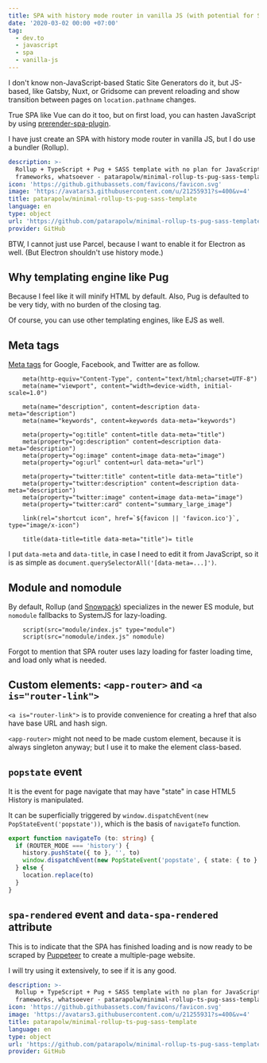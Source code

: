 ```yaml
---
title: SPA with history mode router in vanilla JS (with potential for SSG)
date: '2020-03-02 00:00 +07:00'
tag:
  - dev.to
  - javascript
  - spa
  - vanilla-js
---
```


I don't know non-JavaScript-based Static Site Generators do it, but JS-based, like Gatsby, Nuxt, or Gridsome can prevent reloading and show transition between pages on `location.pathname` changes.

True SPA like Vue can do it too, but on first load, you can hasten JavaScript by using [prerender-spa-plugin](https://www.npmjs.com/package/vue-cli-plugin-prerender-spa).

I have just create an SPA with history mode router in vanilla JS, but I do use a bundler (Rollup).

```yaml link
description: >-
  Rollup + TypeScript + Pug + SASS template with no plan for JavaScript
  frameworks, whatsoever - patarapolw/minimal-rollup-ts-pug-sass-template
icon: 'https://github.githubassets.com/favicons/favicon.svg'
image: 'https://avatars3.githubusercontent.com/u/21255931?s=400&v=4'
title: patarapolw/minimal-rollup-ts-pug-sass-template
language: en
type: object
url: 'https://github.com/patarapolw/minimal-rollup-ts-pug-sass-template'
provider: GitHub
```

<!-- excerpt_separator -->

BTW, I cannot just use Parcel, because I want to enable it for Electron as well. (But Electron shouldn't use history mode.)

## Why templating engine like Pug

Because I feel like it will minify HTML by default. Also, Pug is defaulted to be very tidy, with no burden of the closing tag.

Of course, you can use other templating engines, like EJS as well.

## Meta tags

[Meta tags](https://moz.com/blog/the-ultimate-guide-to-seo-meta-tags) for Google, Facebook, and Twitter are as follow.

```pug
    meta(http-equiv="Content-Type", content="text/html;charset=UTF-8")
    meta(name="viewport", content="width=device-width, initial-scale=1.0")

    meta(name="description", content=description data-meta="description")
    meta(name="keywords", content=keywords data-meta="keywords")

    meta(property="og:title" content=title data-meta="title")
    meta(property="og:description" content=description data-meta="description")
    meta(property="og:image" content=image data-meta="image")
    meta(property="og:url" content=url data-meta="url")

    meta(property="twitter:title" content=title data-meta="title")
    meta(property="twitter:description" content=description data-meta="description")
    meta(property="twitter:image" content=image data-meta="image")
    meta(property="twitter:card" content="summary_large_image")

    link(rel="shortcut icon", href=`${favicon || 'favicon.ico'}`, type="image/x-icon")

    title(data-title=title data-meta="title")= title
```

I put `data-meta` and `data-title`, in case I need to edit it from JavaScript, so it is as simple as `document.querySelectorAll('[data-meta=...]')`.

## Module and nomodule

By default, Rollup (and [Snowpack](https://www.snowpack.dev)) specializes in the newer ES module, but `nomodule` fallbacks to SystemJS for lazy-loading.

```pug
    script(src="module/index.js" type="module")
    script(src="nomodule/index.js" nomodule)
```

Forgot to mention that SPA router uses lazy loading for faster loading time, and load only what is needed.

## Custom elements: `<app-router>` and `<a is="router-link">`

`<a is="router-link">` is to provide convenience for creating a href that also have base URL and hash sign.

`<app-router>` might not need to be made custom element, because it is always singleton anyway; but I use it to make the element class-based.

## `popstate` event

It is the event for page navigate that may have "state" in case HTML5 History is manipulated.

It can be superficially triggered by `window.dispatchEvent(new PopStateEvent('popstate'))`, which is the basis of `navigateTo` function.

```ts
export function navigateTo (to: string) {
  if (ROUTER_MODE === 'history') {
    history.pushState({ to }, '', to)
    window.dispatchEvent(new PopStateEvent('popstate', { state: { to } }))
  } else {
    location.replace(to)
  }
}
```

## `spa-rendered` event and `data-spa-rendered` attribute

This is to indicate that the SPA has finished loading and is now ready to be scraped by [Puppeteer](https://github.com/puppeteer/puppeteer) to create a multiple-page website.

I will try using it extensively, to see if it is any good.

```yaml link
description: >-
  Rollup + TypeScript + Pug + SASS template with no plan for JavaScript
  frameworks, whatsoever - patarapolw/minimal-rollup-ts-pug-sass-template
icon: 'https://github.githubassets.com/favicons/favicon.svg'
image: 'https://avatars3.githubusercontent.com/u/21255931?s=400&v=4'
title: patarapolw/minimal-rollup-ts-pug-sass-template
language: en
type: object
url: 'https://github.com/patarapolw/minimal-rollup-ts-pug-sass-template'
provider: GitHub
```
